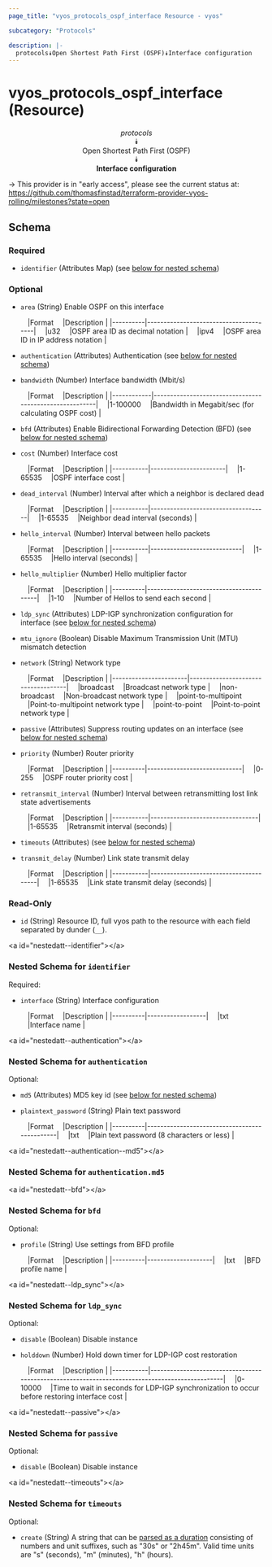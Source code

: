 ```yaml
---
page_title: "vyos_protocols_ospf_interface Resource - vyos"

subcategory: "Protocols"

description: |- 
  protocols⯯Open Shortest Path First (OSPF)⯯Interface configuration
---
```


# vyos_protocols_ospf_interface (Resource)
<center>

*protocols*  
⯯  
Open Shortest Path First (OSPF)  
⯯  
**Interface configuration**


</center>

-> This provider is in "early access", please see the current status at: https://github.com/thomasfinstad/terraform-provider-vyos-rolling/milestones?state=open

## Schema

### Required

- `identifier` (Attributes Map) (see [below for nested schema](#nestedatt--identifier))

### Optional

- `area` (String) Enable OSPF on this interface

    &emsp;|Format  &emsp;|Description                          |
    |----------|---------------------------------------|
    &emsp;|u32     &emsp;|OSPF area ID as decimal notation     |
    &emsp;|ipv4    &emsp;|OSPF area ID in IP address notation  |
- `authentication` (Attributes) Authentication (see [below for nested schema](#nestedatt--authentication))
- `bandwidth` (Number) Interface bandwidth (Mbit/s)

    &emsp;|Format    &emsp;|Description                                           |
    |------------|--------------------------------------------------------|
    &emsp;|1-100000  &emsp;|Bandwidth in Megabit/sec (for calculating OSPF cost)  |
- `bfd` (Attributes) Enable Bidirectional Forwarding Detection (BFD) (see [below for nested schema](#nestedatt--bfd))
- `cost` (Number) Interface cost

    &emsp;|Format   &emsp;|Description          |
    |-----------|-----------------------|
    &emsp;|1-65535  &emsp;|OSPF interface cost  |
- `dead_interval` (Number) Interval after which a neighbor is declared dead

    &emsp;|Format   &emsp;|Description                       |
    |-----------|------------------------------------|
    &emsp;|1-65535  &emsp;|Neighbor dead interval (seconds)  |
- `hello_interval` (Number) Interval between hello packets

    &emsp;|Format   &emsp;|Description               |
    |-----------|----------------------------|
    &emsp;|1-65535  &emsp;|Hello interval (seconds)  |
- `hello_multiplier` (Number) Hello multiplier factor

    &emsp;|Format  &emsp;|Description                           |
    |----------|----------------------------------------|
    &emsp;|1-10    &emsp;|Number of Hellos to send each second  |
- `ldp_sync` (Attributes) LDP-IGP synchronization configuration for interface (see [below for nested schema](#nestedatt--ldp_sync))
- `mtu_ignore` (Boolean) Disable Maximum Transmission Unit (MTU) mismatch detection
- `network` (String) Network type

    &emsp;|Format               &emsp;|Description                       |
    |-----------------------|------------------------------------|
    &emsp;|broadcast            &emsp;|Broadcast network type            |
    &emsp;|non-broadcast        &emsp;|Non-broadcast network type        |
    &emsp;|point-to-multipoint  &emsp;|Point-to-multipoint network type  |
    &emsp;|point-to-point       &emsp;|Point-to-point network type       |
- `passive` (Attributes) Suppress routing updates on an interface (see [below for nested schema](#nestedatt--passive))
- `priority` (Number) Router priority

    &emsp;|Format  &emsp;|Description                |
    |----------|-----------------------------|
    &emsp;|0-255   &emsp;|OSPF router priority cost  |
- `retransmit_interval` (Number) Interval between retransmitting lost link state advertisements

    &emsp;|Format   &emsp;|Description                    |
    |-----------|---------------------------------|
    &emsp;|1-65535  &emsp;|Retransmit interval (seconds)  |
- `timeouts` (Attributes) (see [below for nested schema](#nestedatt--timeouts))
- `transmit_delay` (Number) Link state transmit delay

    &emsp;|Format   &emsp;|Description                          |
    |-----------|---------------------------------------|
    &emsp;|1-65535  &emsp;|Link state transmit delay (seconds)  |

### Read-Only

- `id` (String) Resource ID, full vyos path to the resource with each field separated by dunder (`__`).

&lt;a id=&#34;nestedatt--identifier&#34;&gt;&lt;/a&gt;
### Nested Schema for `identifier`

Required:

- `interface` (String) Interface configuration

    &emsp;|Format  &emsp;|Description     |
    |----------|------------------|
    &emsp;|txt     &emsp;|Interface name  |


&lt;a id=&#34;nestedatt--authentication&#34;&gt;&lt;/a&gt;
### Nested Schema for `authentication`

Optional:

- `md5` (Attributes) MD5 key id (see [below for nested schema](#nestedatt--authentication--md5))
- `plaintext_password` (String) Plain text password

    &emsp;|Format  &emsp;|Description                                 |
    |----------|----------------------------------------------|
    &emsp;|txt     &emsp;|Plain text password (8 characters or less)  |

&lt;a id=&#34;nestedatt--authentication--md5&#34;&gt;&lt;/a&gt;
### Nested Schema for `authentication.md5`



&lt;a id=&#34;nestedatt--bfd&#34;&gt;&lt;/a&gt;
### Nested Schema for `bfd`

Optional:

- `profile` (String) Use settings from BFD profile

    &emsp;|Format  &emsp;|Description       |
    |----------|--------------------|
    &emsp;|txt     &emsp;|BFD profile name  |


&lt;a id=&#34;nestedatt--ldp_sync&#34;&gt;&lt;/a&gt;
### Nested Schema for `ldp_sync`

Optional:

- `disable` (Boolean) Disable instance
- `holddown` (Number) Hold down timer for LDP-IGP cost restoration

    &emsp;|Format   &emsp;|Description                                                                                   |
    |-----------|------------------------------------------------------------------------------------------------|
    &emsp;|0-10000  &emsp;|Time to wait in seconds for LDP-IGP synchronization to occur before restoring interface cost  |


&lt;a id=&#34;nestedatt--passive&#34;&gt;&lt;/a&gt;
### Nested Schema for `passive`

Optional:

- `disable` (Boolean) Disable instance


&lt;a id=&#34;nestedatt--timeouts&#34;&gt;&lt;/a&gt;
### Nested Schema for `timeouts`

Optional:

- `create` (String) A string that can be [parsed as a duration](https://pkg.go.dev/time#ParseDuration) consisting of numbers and unit suffixes, such as &#34;30s&#34; or &#34;2h45m&#34;. Valid time units are &#34;s&#34; (seconds), &#34;m&#34; (minutes), &#34;h&#34; (hours).  
